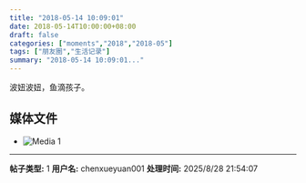 ```yaml
---
title: "2018-05-14 10:09:01"
date: 2018-05-14T10:00:00+08:00
draft: false
categories: ["moments","2018","2018-05"]
tags: ["朋友圈","生活记录"]
summary: "2018-05-14 10:09:01..."
---
```


波妞波妞，鱼滴孩子。

## 媒体文件

- ![Media 1](/Moments/photos/2018-05-14/201805141009010.jpg)

---

**帖子类型:** 1
**用户名:** chenxueyuan001
**处理时间:** 2025/8/28 21:54:07